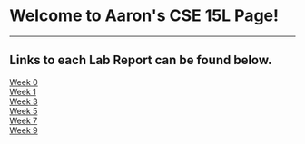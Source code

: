 # Welcome to Aaron's CSE 15L Page!
---
## Links to each Lab Report can be found below.
[Week 0](/Lab%200/another-file.html)   
[Week 1](/Lab%20Report%201/Week1.html)  
[Week 3](/Lab%20Report%202/labreport2.html)  
[Week 5]()  
[Week 7]()  
[Week 9]()  
